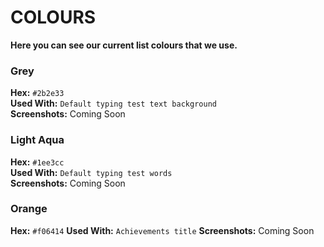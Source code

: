 # COLOURS

**Here you can see our current list colours that we use.**

### Grey
**Hex:** `#2b2e33`    
**Used With:** `Default typing test text background`    
**Screenshots:** Coming Soon

### Light Aqua
**Hex:** `#1ee3cc`    
**Used With:** `Default typing test words`    
**Screenshots:** Coming Soon

### Orange
**Hex:** `#f06414`
**Used With:** `Achievements title`
**Screenshots:** Coming Soon